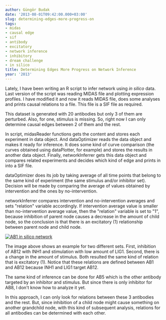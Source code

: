 ```yaml
---
author: Güngör Budak
date: '2013-08-01T09:42:00.000+03:00'
slug: determining-edges-more-progress-on
tags:
- midas
- causal edge
- sif
- antibody
- excitatory
- network inference
- inhibitory
- dream challenge
- in silico
title: Determining Edges More Progress on Network Inference
year: '2013'
---
```


Lately, I have been writing an R script to infer network using *in silico* data. Last version of the script was reading MIDAS file and plotting expression profiles. I have modified it and now it reads MIDAS file, does some analyses and prints causal relations to a file. This file is a SIF file as required.

This dataset is generated with 20 antibodies but only 3 of them are perturbed. Also, for one, stimulus is missing. So, right now I can only determine causal edges between 2 of them and the rest.

In script, midasReader functions gets the content and stores each experiment in data object. And dataOptimizer reads the data object and makes it ready for inference. It does some kind of curve comparison (the curves obtained using dataPlotter, for example) and stores the results in another data object. Finally, networkInferrer gets this data object and compares related experiments and decides which kind of edge and prints in into a SIF file.

dataOptimizer does its job by taking average of all time points that belong to the same kind of experiment (the same stimulus and/or inhibitor set). Decision will be made by comparing the average of values obtained by intervention and the ones by no-intervention.

networkInferrer compares intervention and no-intervention averages and sets "relation" variable accordingly. If intervention average value is smaller than no-intervention average value, then the "relation" variable is set to "1", because inhibition of parent node causes a decrease in the amount of child node, so the conclusion is that there is an excitatory (1) relationship between parent node and child node.

[![AB1 in silico network](/public/images/ab1-in-silico-network.png)](/public/images/ab1-in-silico-network.png)

The image above shows an example for two different sets. First, inhibition of AB12 with INH1 and stimulation with low amount of LIG1. Second, there is a change in the amount of stimulus. Both resulted the same kind of relation that is excitatory (1). Notice that these relations are defined between AB1 and AB12 because INH1 and LIG1 target AB12.

The same kind of inference can be done for AB5 which is the other antibody targeted by an inhibitor and stimulus. But since there is only inhibitor for AB8, I don't know how to analyze it yet.

In this approach, I can only look for relations between these 3 antibodies and the rest. But, since inhibition of a child node might cause something on another grandchild node, with this kind of subsequent analysis, relations for all antibodies can be determined with each other.
